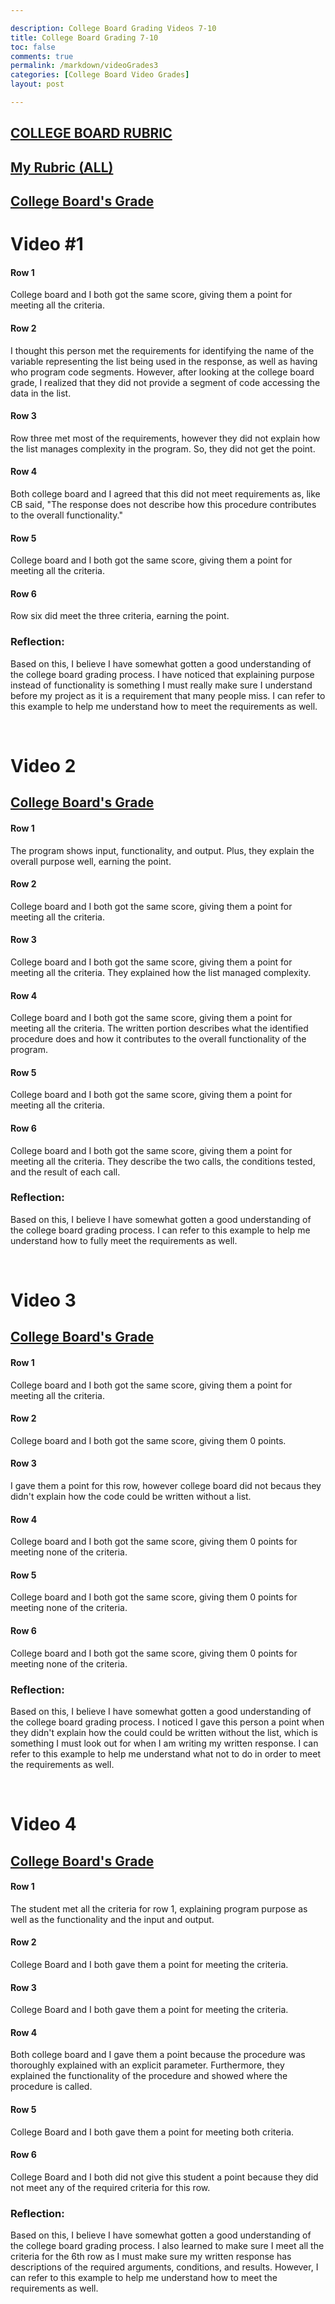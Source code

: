 ```yaml
--- 

description: College Board Grading Videos 7-10
title: College Board Grading 7-10
toc: false
comments: true
permalink: /markdown/videoGrades3
categories: [College Board Video Grades]
layout: post

---
```


## [COLLEGE BOARD RUBRIC](https://apcentral.collegeboard.org/media/pdf/ap22-sg-computer-science-principles.pdf)




## [My Rubric (ALL)](https://github.com/lydia-c2/lyds.github.io/issues/17)

## [College Board's Grade](https://drive.google.com/file/d/19KBDJTwn0DPSKhBUz2bFSMEtnNcnpEZx/view)

# Video #1


#### Row 1
College board and I both got the same score, giving them a point for meeting all the criteria.

#### Row 2

I thought this person met the requirements for identifying the name of the variable representing the list being used in the response, as well as having who program code segments. However, after looking at the college board grade, I realized that they did not provide a segment of code accessing the data in the list.

#### Row 3

Row three met most of the requirements, however they did not explain how the list manages complexity in the program. So, they did not get the point.

#### Row 4

Both college board and I agreed that this did not meet requirements as, like CB said, "The response does not describe how this procedure contributes to the overall functionality."

#### Row 5

College board and I both got the same score, giving them a point for meeting all the criteria.

#### Row 6 

Row six did meet the three criteria, earning the point.

### Reflection:
Based on this, I believe I have somewhat gotten a good understanding of the college board grading process. I have noticed that explaining purpose instead of functionality is something I must really make sure I understand before my project as it is a requirement that many people miss. I can refer to this example to help me understand how to meet the requirements as well. 

</br>

# Video 2

## [College Board's Grade](https://drive.google.com/file/d/1KNzEy7woRmvGmEE0LPJ24FwDhoyWDU7_/view)

#### Row 1

The program shows input, functionality, and output. Plus, they explain the overall purpose well, earning the point.

#### Row 2

College board and I both got the same score, giving them a point for meeting all the criteria.

#### Row 3

College board and I both got the same score, giving them a point for meeting all the criteria. They explained how the list managed complexity.

#### Row 4

College board and I both got the same score, giving them a point for meeting all the criteria. The written portion describes what the identified procedure does and how it contributes to the overall functionality of the program.

#### Row 5

College board and I both got the same score, giving them a point for meeting all the criteria.


#### Row 6

College board and I both got the same score, giving them a point for meeting all the criteria. They describe the two calls, the conditions tested, and the result of each call.

### Reflection:
Based on this, I believe I have somewhat gotten a good understanding of the college board grading process. I can refer to this example to help me understand how to fully meet the requirements as well. 



</br>

# Video 3

## [College Board's Grade](https://drive.google.com/file/d/1q5N1F_6NA7NLB2wkp6wqC8jLxHuxFm7Z/view)

#### Row 1

College board and I both got the same score, giving them a point for meeting all the criteria.

#### Row 2

College board and I both got the same score, giving them 0 points.

#### Row 3

I gave them a point for this row, however college board did not becaus they didn't explain how the code could be written without a list.

#### Row 4

College board and I both got the same score, giving them 0 points for meeting none of the criteria. 

#### Row 5

College board and I both got the same score, giving them 0 points for meeting none of the criteria. 


#### Row 6

College board and I both got the same score, giving them 0 points for meeting none of the criteria. 


### Reflection:
Based on this, I believe I have somewhat gotten a good understanding of the college board grading process. I noticed I gave this person a point when they didn't explain how the could could be written without the list, which is something I must look out for when I am writing my written response. I can refer to this example to help me understand what not to do in order to meet the requirements as well. 



</br>

# Video 4

## [College Board's Grade](https://drive.google.com/file/d/1so2WKNMi5vONuFCWZFFUqq8gVWNe_jCS/view)

#### Row 1

The student met all the criteria for row 1, explaining program purpose as well as the functionality and the input and output. 


#### Row 2

College Board and I both gave them a point for meeting the criteria.

#### Row 3

College Board and I both gave them a point for meeting the criteria.

#### Row 4

Both college board and I gave them a point because the procedure was thoroughly explained with an explicit parameter. Furthermore, they explained the functionality of the procedure and showed where the procedure is called.

#### Row 5

College Board and I both gave them a point for meeting both criteria.

#### Row 6

College Board and I both did not give this student a point because they did not meet any of the required criteria for this row.

### Reflection:
Based on this, I believe I have somewhat gotten a good understanding of the college board grading process. I also learned to make sure I meet all the criteria for the 6th row as I must make sure my written response has descriptions of the required arguments, conditions, and results. However, I can refer to this example to help me understand how to meet the requirements as well. 
